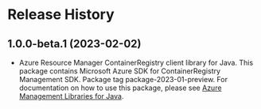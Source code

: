 # Release History

## 1.0.0-beta.1 (2023-02-02)

- Azure Resource Manager ContainerRegistry client library for Java. This package contains Microsoft Azure SDK for ContainerRegistry Management SDK.  Package tag package-2023-01-preview. For documentation on how to use this package, please see [Azure Management Libraries for Java](https://aka.ms/azsdk/java/mgmt).
